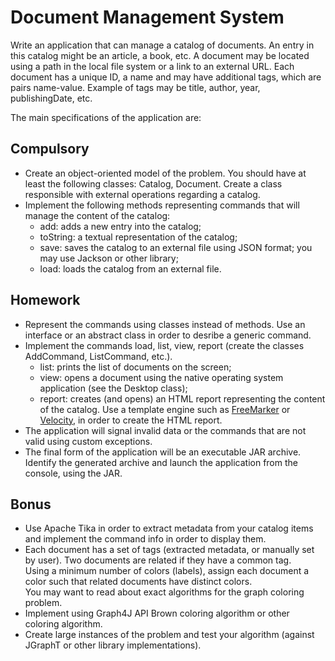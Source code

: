 # Document Management System

Write an application that can manage a catalog of documents. An entry in this catalog might be an article, a book, etc.
A document may be located using a path in the local file system or a link to an external URL. Each document has a unique ID, a name and may have additional tags, which are pairs name-value. Example of tags may be title, author, year, publishingDate, etc.

The main specifications of the application are:

## Compulsory

 - Create an object-oriented model of the problem. You should have at least the following classes: Catalog, Document. Create a class responsible with external operations regarding a catalog.
 - Implement the following methods representing commands that will manage the content of the catalog:
   - add: adds a new entry into the catalog;
   - toString: a textual representation of the catalog;
   - save: saves the catalog to an external file using JSON format; you may use Jackson or other library;
   - load: loads the catalog from an external file.

## Homework
 - Represent the commands using classes instead of methods. Use an interface or an abstract class in order to desribe a generic command.
 - Implement the commands load, list, view, report (create the classes AddCommand, ListCommand, etc.).
   - list: prints the list of documents on the screen;
   - view: opens a document using the native operating system application (see the Desktop class);
   - report: creates (and opens) an HTML report representing the content of the catalog.
     Use a template engine such as [FreeMarker](https://freemarker.apache.org/) or [Velocity](http://velocity.apache.org/), in order to create the HTML report.
 - The application will signal invalid data or the commands that are not valid using custom exceptions.
 - The final form of the application will be an executable JAR archive. Identify the generated archive and launch the application from the console, using the JAR.

## Bonus
 - Use Apache Tika in order to extract metadata from your catalog items and implement the command info in order to display them.
 - Each document has a set of tags (extracted metadata, or manually set by user). Two documents are related if they have a common tag.
<br>Using a minimum number of colors (labels), assign each document a color such that related documents have distinct colors.
<br>You may want to read about exact algorithms for the graph coloring problem.
 - Implement using Graph4J API Brown coloring algorithm or other coloring algorithm.
 - Create large instances of the problem and test your algorithm (against JGraphT or other library implementations).
